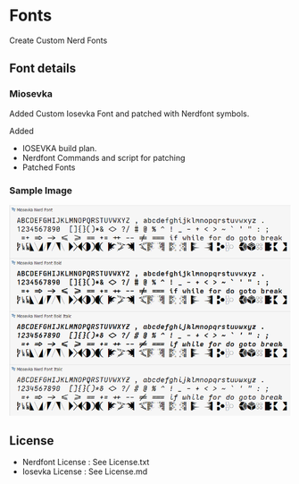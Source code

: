 # Fonts
Create Custom Nerd Fonts

## Font details
### Miosevka
Added Custom Iosevka Font and patched with Nerdfont symbols.

Added 
-  IOSEVKA build plan.
-  Nerdfont Commands and script for patching
-  Patched Fonts

### Sample Image
![Sample Miosevka](Miosevka-Sample.png)

## License
- Nerdfont License : See License.txt
- Iosevka License : See License.md
